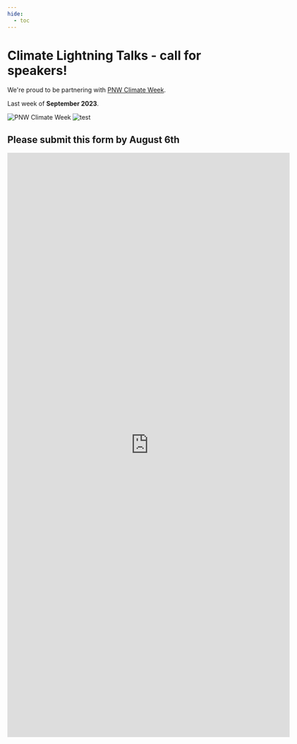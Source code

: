 ```yaml
---
hide:
  - toc
---
```


# Climate Lightning Talks - call for speakers!

We're proud to be partnering with [PNW Climate Week](https://pnwclimateweek.org).

Last week of **September 2023**.

![PNW Climate Week](../img/pnw-climate-week.png)
![test](../img/call-for-speakers.jpg)

## Please submit this form by August 6th

<iframe src="https://docs.google.com/forms/d/e/1FAIpQLSea407Vfq9H7dJcKmrYzo1DT7Nf_ai_MGfVgIVRfx59q75csQ/viewform?embedded=true" width="640" height="1322" frameborder="0" marginheight="0" marginwidth="0">Loading…</iframe>